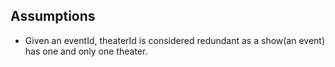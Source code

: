 ## Assumptions

- Given an eventId, theaterId is considered redundant as a show(an event) has one and only one theater. 